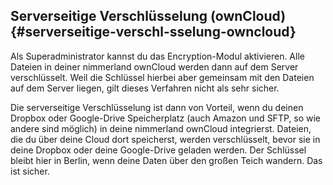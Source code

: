 ## **Serverseitige Verschlüsselung (ownCloud)** {#serverseitige-verschl-sselung-owncloud}

Als Superadministrator kannst du das Encryption-Modul aktivieren. Alle Dateien in deiner nimmerland ownCloud werden dann auf dem Server verschlüsselt. Weil die Schlüssel hierbei aber gemeinsam mit den Dateien auf dem Server liegen, gilt dieses Verfahren nicht als sehr sicher.

Die serverseitige Verschlüsselung ist dann von Vorteil, wenn du deinen Dropbox oder Google-Drive Speicherplatz (auch Amazon und SFTP, so wie andere sind möglich) in deine nimmerland ownCloud integrierst. Dateien, die du über deine Cloud dort speicherst, werden verschlüsselt, bevor sie in deine Dropbox oder deine Google-Drive geladen werden. Der Schlüssel bleibt hier in Berlin, wenn deine Daten über den großen Teich wandern. Das ist sicher.